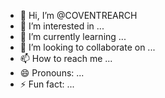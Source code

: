 - 👋 Hi, I’m @COVENTREARCH
- 👀 I’m interested in ...
- 🌱 I’m currently learning ...
- 💞️ I’m looking to collaborate on ...
- 📫 How to reach me ...
- 😄 Pronouns: ...
- ⚡ Fun fact: ...

<!---
COVENTREARCH/COVENTREARCH is a ✨ special ✨ repository because its `README.md` (this file) appears on your GitHub profile.
You can click the Preview link to take a look at your changes.
--->

